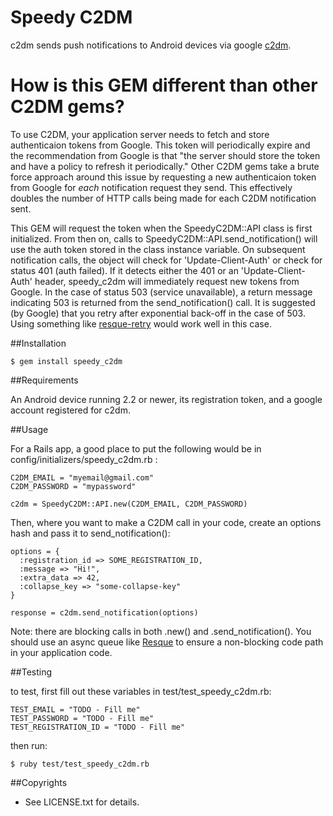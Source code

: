 # Speedy C2DM

c2dm sends push notifications to Android devices via google [c2dm](http://code.google.com/android/c2dm/index.html).

# How is this GEM different than other C2DM gems?

To use C2DM, your application server needs to fetch and store authenticaion tokens from Google.  This token will periodically expire and the recommendation from Google is that "the server should store the token and have a policy to refresh it periodically."   Other C2DM gems take a brute force approach around this issue by requesting a new authenticaion token from Google for *each* notification request they send.  This effectively doubles the number of HTTP calls being made for each C2DM notification sent.

This GEM will request the token when the SpeedyC2DM::API class is first initialized.  From then on, calls to SpeedyC2DM::API.send_notification() will use the auth token stored in the class instance variable.  On subsequent notification calls, the object will check for 'Update-Client-Auth' or check for status 401 (auth failed).  If it detects either the 401 or an 'Update-Client-Auth' header, speedy_c2dm will immediately request new tokens from Google.  In the case of status 503 (service unavailable), a return message indicating 503 is returned from the send_notification() call.  It is suggested (by Google) that you retry after exponential back-off in the case of 503.  Using something like [resque-retry](https://github.com/lantins/resque-retry) would work well in this case.

##Installation

    $ gem install speedy_c2dm
    
##Requirements

An Android device running 2.2 or newer, its registration token, and a google account registered for c2dm.


##Usage


For a Rails app, a good place to put the following would be in config/initializers/speedy_c2dm.rb :

    C2DM_EMAIL = "myemail@gmail.com"
    C2DM_PASSWORD = "mypassword"

    c2dm = SpeedyC2DM::API.new(C2DM_EMAIL, C2DM_PASSWORD)

Then, where you want to make a C2DM call in your code, create an options hash and pass it to send_notification():

    options = {
      :registration_id => SOME_REGISTRATION_ID,
      :message => "Hi!",
      :extra_data => 42,
      :collapse_key => "some-collapse-key"
    }

    response = c2dm.send_notification(options)

Note:  there are blocking calls in both .new() and .send_notification().  You should use an async queue like [Resque](https://github.com/defunkt/resque) to ensure a non-blocking code path in your application code.


##Testing

to test, first fill out these variables in test/test_speedy_c2dm.rb:

    TEST_EMAIL = "TODO - Fill me"
    TEST_PASSWORD = "TODO - Fill me"
    TEST_REGISTRATION_ID = "TODO - Fill me"  

then run:

  	$ ruby test/test_speedy_c2dm.rb

##Copyrights

* See LICENSE.txt for details.
